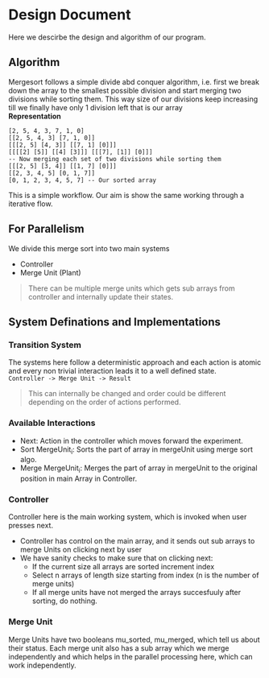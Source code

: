 # Design Document
Here we descirbe the design and algorithm of our program.

## Algorithm
Mergesort follows a simple divide abd conquer algorithm, i.e. first we break down the array to the smallest possible division and start merging two divisions while sorting them. This way size of our divisions keep increasing till we finally have only 1 division left that is our array  
**Representation**
```
[2, 5, 4, 3, 7, 1, 0]
[[2, 5, 4, 3] [7, 1, 0]]
[[[2, 5] [4, 3]] [[7, 1] [0]]]
[[[[2] [5]] [[4] [3]]] [[[7], [1]] [0]]]
-- Now merging each set of two divisions while sorting them
[[[2, 5] [3, 4]] [[1, 7] [0]]]
[[2, 3, 4, 5] [0, 1, 7]]
[0, 1, 2, 3, 4, 5, 7] -- Our sorted array
```
This is a simple workflow. Our aim is show the same working through a iterative flow.

## For Parallelism
We divide this merge sort into two main systems
* Controller
* Merge Unit (Plant)
> There can be multiple merge units which gets sub arrays from controller and internally update their states.

## System Definations and Implementations
### Transition System
The systems here follow a deterministic approach and each action is atomic and every non trivial interaction leads it to a well defined state.   
```Controller -> Merge Unit -> Result```  
> This can internally be changed and order could be different depending on the order of actions performed. 
### Available Interactions
* Next: Action in the controller which moves forward the experiment.
* Sort MergeUnit<sub>i</sub>: Sorts the part of array in mergeUnit using merge sort algo.
* Merge MergeUnit<sub>i</sub>: Merges the part of array in mergeUnit to the original position in main Array in Controller.
### Controller
Controller here is the main working system, which is invoked when user presses next. 
* Controller has control on the main array, and it sends out sub arrays to merge Units on clicking next by user
* We have sanity checks to make sure that on clicking next:
  * If the current size all arrays are sorted increment index
  * Select n arrays of length size starting from index (n is the number of merge units)
  * If all merge units have not merged the arrays succesfuuly after sorting, do nothing.
### Merge Unit 
Merge Units have two booleans mu_sorted, mu_merged, which tell us about their status. Each merge unit also has a sub array which we merge independently and which helps in the parallel processing here, which can work independently. 
